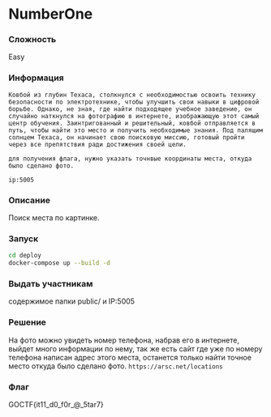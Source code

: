 # NumberOne

### Сложность

Easy

### Информация

```
Ковбой из глубин Техаса, столкнулся с необходимостью освоить технику безопасности по электротехнике, чтобы улучшить свои навыки в цифровой борьбе. Однако, не зная, где найти подходящее учебное заведение, он случайно наткнулся на фотографию в интернете, изображающую этот самый центр обучения. Заинтригованный и решительный, ковбой отправляется в путь, чтобы найти это место и получить необходимые знания. Под палящим солнцем Техаса, он начинает свою поисковую миссию, готовый пройти через все препятствия ради достижения своей цели.

для получения флага, нужно указать точнвые координаты места, откуда было сделано фото.

ip:5005
```

### Описание

Поиск места по картинке.

### Запуск

```sh
cd deploy
docker-compose up --build -d

```

### Выдать учаcтникам

содержимое папки public/ и IP:5005

### Решение

На фото можно увидеть номер телефона, набрав его в интернете, выйдет много информации по нему, так же есть сайт где уже по номеру телефона написан адрес этого места, останется только найти точное место откуда было сделано фото. `https://arsc.net/locations`

### Флаг

GOCTF{it11_d0_f0r_@_5tar7}
